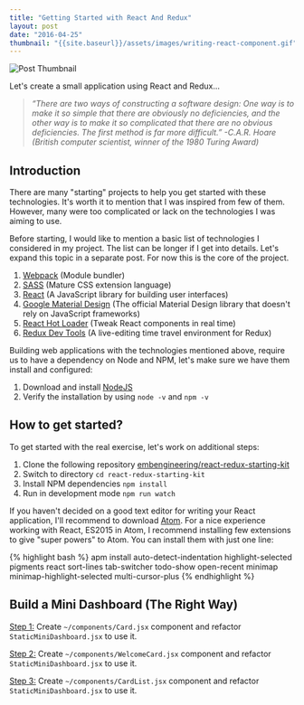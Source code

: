 ```yaml
---
title: "Getting Started with React And Redux"
layout: post
date: "2016-04-25"
thumbnail: "{{site.baseurl}}/assets/images/writing-react-component.gif"
---
```

![Post Thumbnail]({{site.baseurl}}/assets/images/writing-react-component.gif)

Let's create a small application using React and Redux...
<!--more-->

>*“There are two ways of constructing a software design: One way is to make it so simple that there are obviously no deficiencies, and the other way is to make it so complicated that there are no obvious deficiencies. The first method is far more difficult.” -C.A.R. Hoare (British computer scientist, winner of the 1980 Turing Award)*

## Introduction

There are many "starting" projects to help you get started with these technologies.  It's worth it to mention that I was inspired from few of them.  However, many were too complicated or lack on the technologies I was aiming to use.

Before starting, I would like to mention a basic list of technologies I considered in my project. The list can be longer if I get into details. Let's expand this topic in a separate post. For now this is the core of the project.

1. [Webpack](https://webpack.github.io/) (Module bundler)
2. [SASS](http://sass-lang.com/) (Mature CSS extension language)
3. [React](http://facebook.github.io/react/) (A JavaScript library for building user interfaces)
4. [Google Material Design](https://getmdl.io/) (The official Material Design library that doesn't rely on JavaScript frameworks)
5. [React Hot Loader](http://gaearon.github.io/react-hot-loader/) (Tweak React components in real time)
6. [Redux Dev Tools](https://github.com/gaearon/redux-devtools) (A live-editing time travel environment for Redux)

Building web applications with the technologies mentioned above, require us to have a dependency on Node and NPM, let's make sure we have them install and configured:

1. Download and install [NodeJS](https://nodejs.org/en/download/)
3. Verify the installation by using `node -v` and `npm -v`

## How to get started?

To get started with the real exercise, let's work on additional steps:

1. Clone the following repository [embengineering/react-redux-starting-kit](https://github.com/embengineering/react-redux-starting-kit.git)
2. Switch to directory `cd react-redux-starting-kit`
3. Install NPM dependencies `npm install`
4. Run in development mode `npm run watch`

If you haven't decided on a good text editor for writing your React application, I'll recommend to download [Atom](https://atom.io/).  For a nice experience working with React, ES2015 in Atom, I recommend installing few extensions to give "super powers" to Atom. You can install them with just one line:

{% highlight bash %}
apm install auto-detect-indentation highlight-selected pigments react sort-lines tab-switcher todo-show open-recent minimap minimap-highlight-selected multi-cursor-plus
{% endhighlight %}

## Build a Mini Dashboard (The Right Way)
[Step 1:](https://github.com/embengineering/react-redux-starting-kit/commit/a83e2bde358511344bf1a65e5443fc6b37d0afdb)  Create `~/components/Card.jsx` component and refactor `StaticMiniDashboard.jsx` to use it.

[Step 2:]()  Create `~/components/WelcomeCard.jsx` component and refactor `StaticMiniDashboard.jsx` to use it.

[Step 3:]()  Create `~/components/CardList.jsx` component and refactor `StaticMiniDashboard.jsx` to use it.
